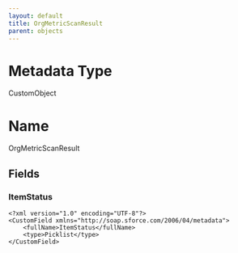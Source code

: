 ```yaml
---
layout: default
title: OrgMetricScanResult
parent: objects
---
```

# Metadata Type
CustomObject

# Name
OrgMetricScanResult
## Fields
### ItemStatus

```
<?xml version="1.0" encoding="UTF-8"?>
<CustomField xmlns="http://soap.sforce.com/2006/04/metadata">
    <fullName>ItemStatus</fullName>
    <type>Picklist</type>
</CustomField>
```
